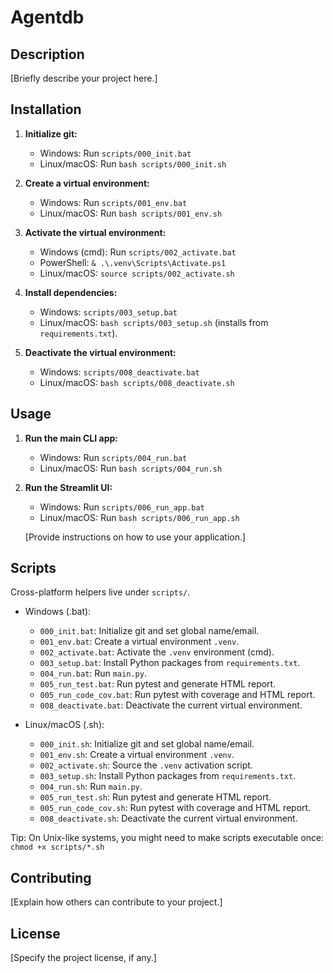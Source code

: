 # Agentdb

## Description

[Briefly describe your project here.]

## Installation


1. **Initialize git:**
    - Windows: Run `scripts/000_init.bat`
    - Linux/macOS: Run `bash scripts/000_init.sh`

2. **Create a virtual environment:**
    - Windows: Run `scripts/001_env.bat`
    - Linux/macOS: Run `bash scripts/001_env.sh`

3. **Activate the virtual environment:**
    - Windows (cmd): Run `scripts/002_activate.bat`
    - PowerShell: `& .\.venv\Scripts\Activate.ps1`
    - Linux/macOS: `source scripts/002_activate.sh`

4. **Install dependencies:**
    - Windows: `scripts/003_setup.bat`
    - Linux/macOS: `bash scripts/003_setup.sh` (installs from `requirements.txt`).

5. **Deactivate the virtual environment:**
    - Windows: `scripts/008_deactivate.bat`
    - Linux/macOS: `bash scripts/008_deactivate.sh`

## Usage

1. **Run the main CLI app:**
    - Windows: Run `scripts/004_run.bat`
    - Linux/macOS: Run `bash scripts/004_run.sh`

2. **Run the Streamlit UI:**
    - Windows: Run `scripts/006_run_app.bat`
    - Linux/macOS: Run `bash scripts/006_run_app.sh`

    [Provide instructions on how to use your application.]

## Scripts

Cross-platform helpers live under `scripts/`.

- Windows (.bat):
    - `000_init.bat`: Initialize git and set global name/email.
    - `001_env.bat`: Create a virtual environment `.venv`.
    - `002_activate.bat`: Activate the `.venv` environment (cmd).
    - `003_setup.bat`: Install Python packages from `requirements.txt`.
    - `004_run.bat`: Run `main.py`.
    - `005_run_test.bat`: Run pytest and generate HTML report.
    - `005_run_code_cov.bat`: Run pytest with coverage and HTML report.
    - `008_deactivate.bat`: Deactivate the current virtual environment.

- Linux/macOS (.sh):
    - `000_init.sh`: Initialize git and set global name/email.
    - `001_env.sh`: Create a virtual environment `.venv`.
    - `002_activate.sh`: Source the `.venv` activation script.
    - `003_setup.sh`: Install Python packages from `requirements.txt`.
    - `004_run.sh`: Run `main.py`.
    - `005_run_test.sh`: Run pytest and generate HTML report.
    - `005_run_code_cov.sh`: Run pytest with coverage and HTML report.
    - `008_deactivate.sh`: Deactivate the current virtual environment.

Tip: On Unix-like systems, you might need to make scripts executable once:
`chmod +x scripts/*.sh`

## Contributing

[Explain how others can contribute to your project.]

## License

[Specify the project license, if any.]
